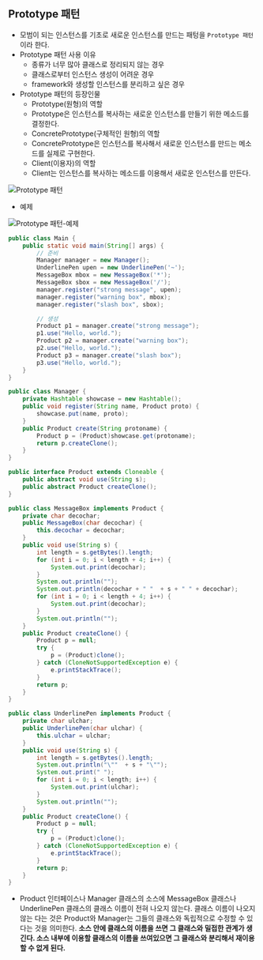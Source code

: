 Prototype 패턴
--------------

-	모범이 되는 인스턴스를 기초로 새로운 인스턴스를 만드는 패텅을 `Prototype 패턴`이라 한다.
-	Prototype 패턴 사용 이유
	-	종류가 너무 많아 클래스로 정리되지 않는 경우
	-	클래스로부터 인스턴스 생성이 어려운 경우
	-	framework와 생성할 인스턴스를 분리하고 싶은 경우
-	Prototype 패턴의 등장인물
	-	Prototype(원형)의 역할
	-	Prototype은 인스턴스를 복사하는 새로운 인스턴스를 만들기 위한 메소드를 결정한다.
	-	ConcretePrototype(구체적인 원형)의 역할
	-	ConcretePrototype은 인스턴스를 복사해서 새로운 인스턴스를 만드는 메소드를 실제로 구현한다.
	-	Client(이용자)의 역할
	-	Client는 인스턴스를 복사하는 메소드를 이용해서 새로운 인스턴스를 만든다.

![Prototype 패턴](http://silverbullet.kr/wp-content/uploads/2017/03/Prototype-pattern.png)

-	예제

![Prototype 패턴-예제](http://silverbullet.kr/wp-content/uploads/2017/03/Prototype-pattern-0.png)

```java
public class Main {
    public static void main(String[] args) {
        // 준비
        Manager manager = new Manager();
        UnderlinePen upen = new UnderlinePen('~');
        MessageBox mbox = new MessageBox('*');
        MessageBox sbox = new MessageBox('/');
        manager.register("strong message", upen);
        manager.register("warning box", mbox);
        manager.register("slash box", sbox);

        // 생성
        Product p1 = manager.create("strong message");
        p1.use("Hello, world.");
        Product p2 = manager.create("warning box");
        p2.use("Hello, world.");
        Product p3 = manager.create("slash box");
        p3.use("Hello, world.");
    }
}

public class Manager {
    private Hashtable showcase = new Hashtable();
    public void register(String name, Product proto) {
        showcase.put(name, proto);
    }
    public Product create(String protoname) {
        Product p = (Product)showcase.get(protoname);
        return p.createClone();
    }
}

public interface Product extends Cloneable {
    public abstract void use(String s);
    public abstract Product createClone();
}

public class MessageBox implements Product {
    private char decochar;
    public MessageBox(char decochar) {
        this.decochar = decochar;
    }
    public void use(String s) {
        int length = s.getBytes().length;
        for (int i = 0; i < length + 4; i++) {
            System.out.print(decochar);
        }
        System.out.println("");
        System.out.println(decochar + " "  + s + " " + decochar);
        for (int i = 0; i < length + 4; i++) {
            System.out.print(decochar);
        }
        System.out.println("");
    }
    public Product createClone() {
        Product p = null;
        try {
            p = (Product)clone();
        } catch (CloneNotSupportedException e) {
            e.printStackTrace();
        }
        return p;
    }
}

public class UnderlinePen implements Product {
    private char ulchar;
    public UnderlinePen(char ulchar) {
        this.ulchar = ulchar;
    }
    public void use(String s) {
        int length = s.getBytes().length;
        System.out.println("\""  + s + "\"");
        System.out.print(" ");
        for (int i = 0; i < length; i++) {
            System.out.print(ulchar);
        }
        System.out.println("");
    }
    public Product createClone() {
        Product p = null;
        try {
            p = (Product)clone();
        } catch (CloneNotSupportedException e) {
            e.printStackTrace();
        }
        return p;
    }
}
```

-	Product 인터페이스나 Manager 클래스의 소스에 MessageBox 클래스나 UnderlinePen 클래스의 클래스 이름이 전혀 나오지 않는다. 클래스 이름이 나오지 않는 다는 것은 Product와 Manager는 그들의 클래스와 독립적으로 수정할 수 있다는 것을 의미한다. **소스 안에 클래스의 이름을 쓰면 그 클래스와 밀접한 관계가 생긴다. 소스 내부에 이용할 클래스의 이름을 쓰여있으면 그 클래스와 분리해서 재이용할 수 없게 된다.**
